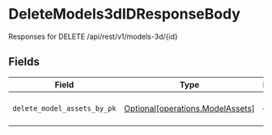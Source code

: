 # DeleteModels3dIDResponseBody

Responses for DELETE /api/rest/v1/models-3d/{id}


## Fields

| Field                                                                      | Type                                                                       | Required                                                                   | Description                                                                |
| -------------------------------------------------------------------------- | -------------------------------------------------------------------------- | -------------------------------------------------------------------------- | -------------------------------------------------------------------------- |
| `delete_model_assets_by_pk`                                                | [Optional[operations.ModelAssets]](../../models/operations/modelassets.md) | :heavy_minus_sign:                                                         | columns and relationships of "model_assets"                                |
